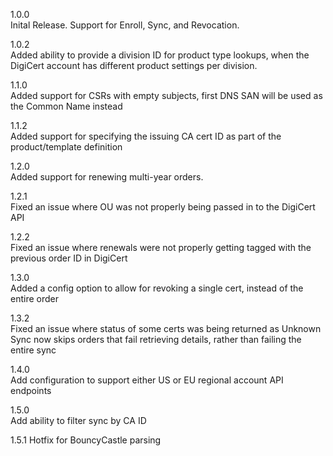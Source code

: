 1.0.0  
Inital Release.  Support for Enroll, Sync, and Revocation. 

1.0.2  
Added ability to provide a division ID for product type lookups, when the DigiCert account has different product settings per division.

1.1.0  
Added support for CSRs with empty subjects, first DNS SAN will be used as the Common Name instead

1.1.2  
Added support for specifying the issuing CA cert ID as part of the product/template definition

1.2.0  
Added support for renewing multi-year orders.

1.2.1  
Fixed an issue where OU was not properly being passed in to the DigiCert API

1.2.2  
Fixed an issue where renewals were not properly getting tagged with the previous order ID in DigiCert

1.3.0  
Added a config option to allow for revoking a single cert, instead of the entire order

1.3.2  
Fixed an issue where status of some certs was being returned as Unknown  
Sync now skips orders that fail retrieving details, rather than failing the entire sync  

1.4.0  
Add configuration to support either US or EU regional account API endpoints  

1.5.0  
Add ability to filter sync by CA ID  

1.5.1
Hotfix for BouncyCastle parsing
